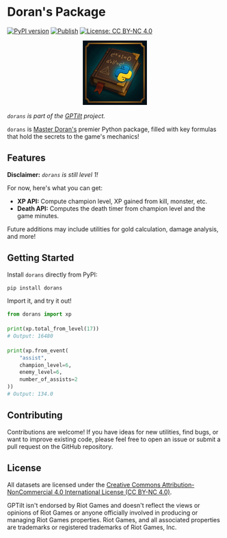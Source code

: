 # Doran's Package

[![PyPI version](https://badge.fury.io/py/dorans.svg)](https://badge.fury.io/py/dorans)
[![Publish](https://github.com/gptilt/dorans/actions/workflows/publish.yaml/badge.svg)](https://github.com/gptilt/dorans/actions/workflows/publish.yaml)
[![License: CC BY-NC 4.0](https://img.shields.io/badge/License-CC_BY--NC_4.0-lightgrey.svg)](https://creativecommons.org/licenses/by-nc/4.0/)

<p align="center">
<img src="./docs/assets/logo.png" alt="Doran's" width="150" height="150">
</p>

*`dorans` is part of the [GPTilt](https://github.com/gptilt) project.*

`dorans` is [Master Doran's](https://wiki.leagueoflegends.com/en-us/Universe:Doran) premier Python package, filled with key formulas that hold the secrets to the game's mechanics!

## Features

**Disclaimer:** *`dorans` is still level 1!*

For now, here's what you can get:

* **XP API:** Compute champion level, XP gained from kill, monster, etc.
* **Death API:** Computes the death timer from champion level and the game minutes.

Future additions may include utilities for gold calculation, damage analysis, and more!

## Getting Started

Install `dorans` directly from PyPI:

```bash
pip install dorans
```

Import it, and try it out!

```py
from dorans import xp

print(xp.total_from_level(17))
# Output: 16480

print(xp.from_event(
    "assist",
    champion_level=6,
    enemy_level=6,
    number_of_assists=2
))
# Output: 134.0
```

## Contributing

Contributions are welcome! If you have ideas for new utilities, find bugs, or want to improve existing code, please feel free to open an issue or submit a pull request on the GitHub repository.

## License

All datasets are licensed under the [Creative Commons Attribution-NonCommercial 4.0 International License (CC BY-NC 4.0)](https://creativecommons.org/licenses/by-nc/4.0/).

GPTilt isn't endorsed by Riot Games and doesn't reflect the views or opinions of Riot Games or anyone officially involved in producing or managing Riot Games properties. Riot Games, and all associated properties are trademarks or registered trademarks of Riot Games, Inc.
